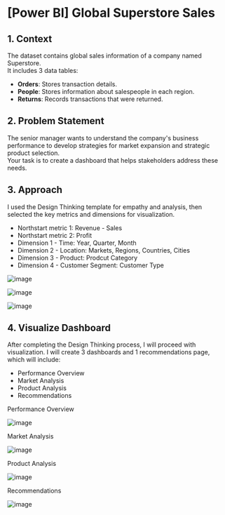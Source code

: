 # [Power BI] Global Superstore Sales

## 1. Context
The dataset contains global sales information of a company named Superstore.  
It includes 3 data tables:  
- **Orders**: Stores transaction details.  
- **People**: Stores information about salespeople in each region.  
- **Returns**: Records transactions that were returned.  

## 2. Problem Statement
The senior manager wants to understand the company's business performance to develop strategies for market expansion and strategic product selection.  
Your task is to create a dashboard that helps stakeholders address these needs.  

## 3. Approach
I used the Design Thinking template for empathy and analysis, then selected the key metrics and dimensions for visualization. 

- Northstart metric 1: Revenue - Sales
- Northstart metric 2: Profit
- Dimension 1 - Time: Year, Quarter, Month
- Dimension 2 - Location: Markets, Regions, Countries, Cities
- Dimension 3 - Product: Prodcut Category
- Dimension 4 - Customer Segment: Customer Type

![image](https://github.com/user-attachments/assets/5309af7b-67fd-41de-a968-809981783587)

![image](https://github.com/user-attachments/assets/2e1edf65-5761-4c14-bd2a-6146f3b3427d)

![image](https://github.com/user-attachments/assets/95058675-170a-43c0-995a-28dffc0ddbb3)


## 4. Visualize Dashboard
After completing the Design Thinking process, I will proceed with visualization. I will create 3 dashboards and 1 recommendations page, which will include: 

- Performance Overview
- Market Analysis
- Product Analysis
- Recommendations

Performance Overview

![image](https://github.com/user-attachments/assets/4009102b-ecb6-412b-8986-be74737f20ef)

Market Analysis

![image](https://github.com/user-attachments/assets/6ff7e0db-24a6-4e09-9811-3cfc2b0c7336)

Product Analysis

![image](https://github.com/user-attachments/assets/dcc8e811-77ee-456b-8f84-062aec4d71a5)

Recommendations

![image](https://github.com/user-attachments/assets/65cb646e-5e12-4cc1-a5e6-b7b1ab72439e)

